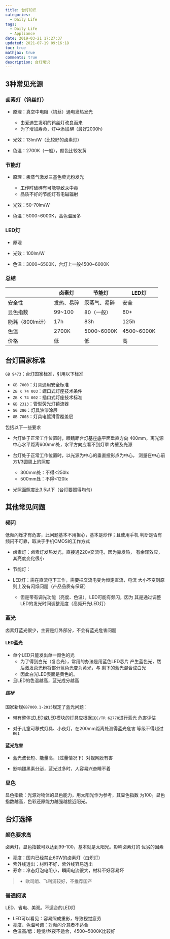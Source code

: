 ```yaml
---
title: 台灯知识
categories:
  - Daily Life
tags:
  - Daily Life
  - Appliance
date: 2019-03-21 17:27:37
updated: 2021-07-19 09:16:18
toc: true
mathjax: true
comments: true
description: 台灯常识
---
```


##	3种常见光源

###	卤素灯（钨丝灯）

-	原理：真空中电阻（钨丝）通电发热发光
	-	由爱迪生发明的钨丝灯改良而来
	-	为了增加寿命，灯中添加*碘*（最好2000h）

-	光效：13lm/W（比较好的卤素灯）

-	色温：2700K（一般），颜色比较发黄

###	节能灯

-	原理：汞蒸气激发三基色荧光粉发光
	-	工作时破碎有可能导致汞中毒
	-	品质不好的节能灯有电磁辐射

-	光效：50-70lm/W

-	色温：5000~6000K，高色温居多

###	LED灯

-	原理

-	光效：100lm/W

-	色温：3000~6500K，台灯上一般4500~6000K

###	总结

||卤素灯|节能灯|LED灯|
|-----|-----|-----|-----|
|安全性|发热、易碎|汞蒸气、易碎|安全|
|显色指数|99~100|80（一般）|80+|
|能耗（800lm计）|17h|83h|125h|
|色温|2700K|5000~6000K|4500~6000K|
|价格|低|低|高|

##	台灯国家标准

`GB 9473`：台灯国家标准，引用以下标准

-	`GB 7000`：灯具通用安全标准
-	`ZB K 74 003`：螺口式灯座技术条件
-	`ZB K 74 002`：插口式灯座技术标准
-	`GB 2313`：管型荧光灯镇流器
-	`SG 286`：灯具油漆涂层
-	`GB 7003`：灯具电镀滑雪覆盖层

包括以下一些要求

-	台灯处于正常工作位置时，眼睛距台灯基座底平面垂直方向
	400mm，离光源中心水平距离600mm处，水平方向应看不到灯罩
	内壁及光源

-	台灯处于正常工作位置时，以光源为中心的垂直投影点为中心，
	测量在中心前方1/3圆周上的照度
	-	300mm处：不得<250lx
	-	500mm处：不得<120lx

-	光照面照度比3.5以下（台灯要照得均匀）

##	其他常见问题

###	频闪

低频闪烁才有危害，此问题基本不用担心，基本是炒作；且使用手机
判断是否有频闪不可靠，取决于手机CMOS的工作方式

-	卤素灯：卤素灯发热发光，直接通220v交流电，因为靠发热，
	有余晖效应，其亮度变化很小

-	节能灯：

-	LED灯：需在直流电下工作，需要把交流电变为恒定直流，电流
	大小不变则原则上没有闪烁问题（产品品质有保证）

	-	但是带有调光功能（亮度、色温），LED可能有频闪，因为
		其是通过调整LED的发光时间调整亮度（高频开光LED灯）

###	蓝光

卤素灯蓝光很少，主要是红外部分，不会有蓝光危害问题

####	LED蓝光

-	单个LED只能发出单一颜色的光
	-	为了得到白光（复合光），常用的办法是用蓝色LED芯片
		产生蓝色光，然后激发荧光粉将部分蓝色光变为黄光，与
		剩下的蓝光混合成白光
	-	因此白光LED表面是黄色的。
-	且LED的色温越高，蓝光成分越高

#####	国标

国家新规`GB7000.1-2015`规定了蓝光问题：

-	带有整体式LED或LED模块的灯具应根据`IEC/TR 62778`进行蓝光
	危害评估

-	对于儿童可移式灯具、小夜灯，在200mm距离处测得蓝光危害
	等级不得超过`RG1`

####	蓝光危害

-	蓝光波长短、能量高，（过量情况下）对视网膜有害

-	影响褪黑素分泌，蓝光过多时，人容易兴奋睡不着

###	显色

显色指数：光源对物体的显色能力，用太阳光作为参考，其显色指数
为100。显色指数越高，色彩还原能力越强越接近阳光。

##	台灯选择

###	颜色要求高

卤素灯，显色指数可以达到99-100，基本就是太阳光。影响卤素灯的
优劣的因素

-	亮度：国内已经禁止60W的卤素灯（白炽灯）
-	紫外线透出：材料不好，紫外线容易透出
-	寿命：冷态灯泡电阻小，瞬间电流很大，材料不好容易坏

> - 欧司朗、飞利浦较好，不推荐国产

###	普通阅读

LED，省电、美观。不适合的LED灯

-	LED可以看见：容易照成重影，导致视觉疲劳
-	亮度、色温可调：对频闪介意者不适合
-	色温高/低：睡觉/熬夜不适合，4500~5000K比较好



